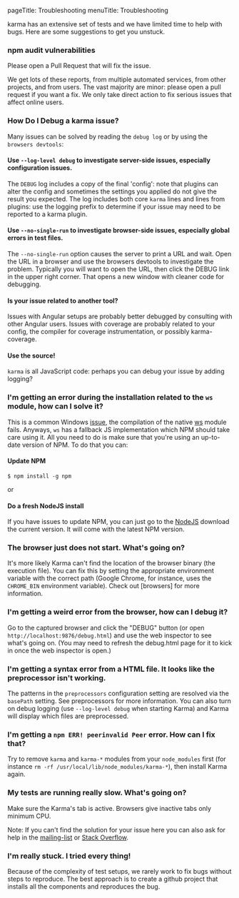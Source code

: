 pageTitle: Troubleshooting
menuTitle: Troubleshooting

karma has an extensive set of tests and we have limited time to help with bugs. Here are some suggestions to get you unstuck.

### npm audit vulnerabilities
Please open a Pull Request that will fix the issue.

We get lots of these reports, from multiple automated services, from other projects, and from users. The vast majority are minor: please open a pull request if you want a fix. We only take direct action to fix serious issues that affect online users.

### How Do I Debug a karma issue?

Many issues can be solved by reading the `debug log` or by using the `browsers devtools`:

#### Use `--log-level debug` to investigate server-side issues, especially configuration issues.
The `DEBUG` log includes a copy of the final 'config': note that plugins can alter the config and sometimes the settings you applied do not give the result you expected. The log includes both core `karma` lines and lines from plugins: use the logging prefix to determine if your issue may need to be reported to a karma plugin.

#### Use `--no-single-run` to investigate browser-side issues, especially global errors in test files.
The `--no-single-run` option causes the server to print a URL and wait.  Open the URL in a browser and use the browsers devtools to investigate the problem. Typically you will want to open the URL, then click the DEBUG link in the upper right corner. That opens a new window with cleaner code for debugging.

#### Is your issue related to another tool?
Issues with Angular setups are probably better debugged by consulting with other Angular users.  Issues with coverage are probably related to your config, the compiler for coverage instrumentation, or possibly karma-coverage.

#### Use the source!
`karma` is all JavaScript code: perhaps you can debug your issue by adding logging?

### I'm getting an error during the installation related to the ```ws``` module, how can I solve it?
This is a common Windows [issue](https://github.com/einaros/ws/issues/178), the compilation of the native [ws](https://www.npmjs.org/package/ws) module fails. Anyways, ```ws``` has a fallback JS implementation which NPM should take care using it. All you need to do is make sure that you're using an up-to-date version of NPM. To do that you can:

#### Update NPM
```$ npm install -g npm```

or

#### Do a fresh NodeJS install
If you have issues to update NPM, you can just go to the [NodeJS](http://nodejs.org/) download the current version. It will come with the latest NPM version.


### The browser just does not start. What's going on?
It's more likely Karma can't find the location of the browser binary (the execution file). You can fix this by setting
the appropriate environment variable with the correct path (Google Chrome, for instance, uses the `CHROME_BIN` environment variable).
Check out [browsers] for more information.


### I'm getting a weird error from the browser, how can I debug it?
Go to the captured browser and click the "DEBUG" button (or open `http://localhost:9876/debug.html`)
and use the web inspector to see what's going on. (You may need to refresh the debug.html page for it to kick in once
the web inspector is open.)


### I'm getting a syntax error from a HTML file. It looks like the preprocessor isn't working.
The patterns in the `preprocessors` configuration setting are resolved via the `basePath` setting.
See preprocessors for more information. You can also turn on debug logging (use `--log-level debug` when starting Karma)
and Karma will display which files are preprocessed.


### I'm getting a `npm ERR! peerinvalid Peer` error. How can I fix that?
Try to remove `karma` and `karma-*` modules from your `node_modules` first (for instance `rm -rf /usr/local/lib/node_modules/karma-*`), then install Karma again.


### My tests are running really slow. What's going on?
Make sure the Karma's tab is active. Browsers give inactive tabs only minimum CPU.

Note: If you can't find the solution for your issue here you can also ask for help in the [mailing-list](https://groups.google.com/d/forum/karma-users) or [Stack Overflow](http://stackoverflow.com/questions/tagged/karma-runner).

### I'm really stuck. I tried every thing!
Because of the complexity of test setups, we rarely work to fix bugs without steps to reproduce. The best approach is to create a github project that installs all the components and reproduces the bug.

